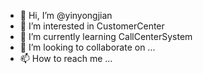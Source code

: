 - 👋 Hi, I’m @yinyongjian
- 👀 I’m interested in CustomerCenter
- 🌱 I’m currently learning CallCenterSystem
- 💞️ I’m looking to collaborate on ...
- 📫 How to reach me ...

<!---
yinyongjian/yinyongjian is a ✨ special ✨ repository because its `README.md` (this file) appears on your GitHub profile.
You can click the Preview link to take a look at your changes.
--->
